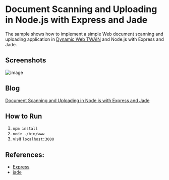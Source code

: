 Document Scanning and Uploading in Node.js with Express and Jade
=======================================================================

The sample shows how to implement a simple Web document scanning and uploading application in [Dynamic Web TWAIN][1] and Node.js with Express and Jade.

Screenshots
-----------
![image](http://www.codepool.biz/wp-content/uploads/2015/02/express_jade.png)

Blog
-----
[Document Scanning and Uploading in Node.js with Express and Jade][4]

How to Run
-----------
1. `npm install`
2. `node ./bin/www`
3. visit `localhost:3000`

References:
-----------
* [Express][2]
* [jade][3]

[1]:http://www.dynamsoft.com/Products/WebTWAIN_Overview.aspx
[2]:http://expressjs.com/
[3]:http://jade-lang.com/reference/
[4]:http://www.codepool.biz/nodejs/document-scanning-nodejs-express-jade.html

